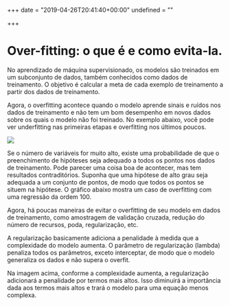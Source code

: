 +++
date = "2019-04-26T20:41:40+00:00"
undefined = ""

+++
# Over-fitting: o que é e como evita-la.

No aprendizado de máquina supervisionado, os modelos são treinados em um subconjunto de dados, também conhecidos como dados de treinamento. O objetivo é calcular a meta de cada exemplo de treinamento a partir dos dados de treinamento.

Agora, o overfitting acontece quando o modelo aprende sinais e ruídos nos dados de treinamento e não tem um bom desempenho em novos dados sobre os quais o modelo não foi treinado. No exemplo abaixo, você pode ver underfitting nas primeiras etapas e overfitting nos últimos poucos.

![](/uploads/fig-2-underfit-optimum-overfit.png)

Se o número de variáveis for muito alto, existe uma probabilidade de que o preenchimento de hipóteses seja adequado a todos os pontos nos dados de treinamento. Pode parecer uma coisa boa de acontecer, mas tem resultados contraditórios. Suponha que uma hipótese de alto grau seja adequada a um conjunto de pontos, de modo que todos os pontos se situem na hipótese. O gráfico abaixo mostra um caso de overfitting com uma regressão da ordem 100.

Agora, há poucas maneiras de evitar o overfitting de seu modelo em dados de treinamento, como amostragem de validação cruzada, redução do número de recursos, poda, regularização, etc.

A regularização basicamente adiciona a penalidade à medida que a complexidade do modelo aumenta. O parâmetro de regularização (lambda) penaliza todos os parâmetros, exceto interceptar, de modo que o modelo generaliza os dados e não supera o overfit.

Na imagem acima, conforme a complexidade aumenta, a regularização adicionará a penalidade por termos mais altos. Isso diminuirá a importância dada aos termos mais altos e trará o modelo para uma equação menos complexa.